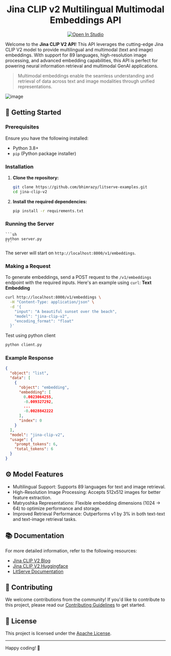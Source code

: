 <h1 align="center">Jina CLIP v2 Multilingual Multimodal Embeddings API</h1>
<div align="center">
<a target="_blank" href="https://lightning.ai/bhimrajyadav/studios/deploy-jina-clip-v2-a-guide-to-multilingual-multimodal-embeddings-api-with-litserve">
  <img src="https://pl-bolts-doc-images.s3.us-east-2.amazonaws.com/app-2/studio-badge.svg" alt="Open In Studio"/>
</a>
</div>

Welcome to the **Jina CLIP V2 API**! This API leverages the cutting-edge Jina CLIP V2 model to provide multilingual and multimodal (text and image) embeddings. With support for 89 languages, high-resolution image processing, and advanced embedding capabilities, this API is perfect for powering neural information retrieval and multimodal GenAI applications.

> Multimodal embeddings enable the seamless understanding and retrieval of data across text and image modalities through unified representations.

![image](https://github.com/user-attachments/assets/d078f4a3-3b7a-4932-b69d-1fdf8ceb0031)

## 🚀 Getting Started

### Prerequisites

Ensure you have the following installed:
- Python 3.8+
- `pip` (Python package installer)

### Installation

1. **Clone the repository:**
    ```sh
    git clone https://github.com/bhimrazy/litserve-examples.git
    cd jina-clip-v2
    ```

2. **Install the required dependencies:**
    ```sh
    pip install -r requirements.txt
    ```

### Running the Server
    ```sh
    python server.py
    ```

The server will start on `http://localhost:8000/v1/embeddings`.

### Making a Request

To generate embeddings, send a POST request to the `/v1/embeddings` endpoint with the required inputs. Here's an example using `curl`:
**Text Embedding**
```sh
curl http://localhost:8000/v1/embeddings \
  -H "Content-Type: application/json" \
  -d '{
    "input": "A beautiful sunset over the beach",
    "model": "jina-clip-v2",
    "encoding_format": "float"
  }'
```

Test using python client
```sh
python client.py
```

### Example Response

```json
{
  "object": "list",
  "data": [
    {
      "object": "embedding",
      "embedding": [
        0.0023064255,
        -0.009327292,
        ...
        -0.0028842222
      ],
      "index": 0
    }
  ],
  "model": "jina-clip-v2",
  "usage": {
    "prompt_tokens": 6,
    "total_tokens": 6
  }
}

```

## ⚙️ Model Features
- Multilingual Support: Supports 89 languages for text and image retrieval.
- High-Resolution Image Processing: Accepts 512x512 images for better feature extraction.
- Matryoshka Representations: Flexible embedding dimensions (1024 → 64) to optimize performance and storage.
- Improved Retrieval Performance: Outperforms v1 by 3% in both text-text and text-image retrieval tasks.

## 📚 Documentation

For more detailed information, refer to the following resources:
- [Jina CLIP V2 Blog](https://jina.ai/news/jina-clip-v2-multilingual-multimodal-embeddings-for-text-and-images/)
- [Jina CLIP V2 Huggingface](https://huggingface.co/jinaai/jina-clip-v2)
- [LitServe Documentation](https://github.com/Lightning-AI/litserve)

## 🤝 Contributing

We welcome contributions from the community! If you'd like to contribute to this project, please read our [Contributing Guidelines](../CONTRIBUTING.md) to get started.

## 📜 License

This project is licensed under the [Apache License](../LICENSE).

---

Happy coding! 🎉
